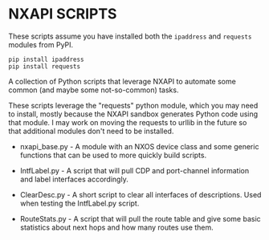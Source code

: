 NXAPI SCRIPTS
=============

These scripts assume you have installed both the `ipaddress` and `requests` modules from PyPI.
```
pip install ipaddress
pip install requests
```

A collection of Python scripts that leverage NXAPI to automate some common
(and maybe some not-so-common) tasks.

These scripts leverage the "requests" python module, which you may need to install, mostly because the NXAPI sandbox generates Python code using that module.  I may work on moving the requests to urllib in the future so that additional modules don't need to be installed.

 - nxapi_base.py - A module with an NXOS device class and some generic functions that can be used to more quickly build scripts.

 - IntfLabel.py - A script that will pull CDP and port-channel information and label interfaces accordingly.

 - ClearDesc.py - A short script to clear all interfaces of descriptions.  Used when testing the IntfLabel.py script.

 - RouteStats.py - A script that will pull the route table and give some basic statistics about next hops and how many routes use them.

